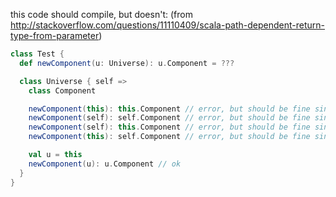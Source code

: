 this code should compile, but doesn't:
(from http://stackoverflow.com/questions/11110409/scala-path-dependent-return-type-from-parameter)

```scala
class Test {
  def newComponent(u: Universe): u.Component = ???

  class Universe { self =>
    class Component

    newComponent(this): this.Component // error, but should be fine since this is a stable reference
    newComponent(self): self.Component // error, but should be fine since this is a stable reference
    newComponent(self): this.Component // error, but should be fine since this is a stable reference
    newComponent(this): self.Component // error, but should be fine since this is a stable reference

    val u = this
    newComponent(u): u.Component // ok
  }
}
```
